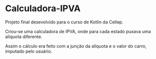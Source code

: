 # Calculadora-IPVA

Projeto final desevolvido para o curso de Kotlin da Cellep.

Criou-se uma calculadora de IPVA, onde para cada estado puxava uma alíquota diferente. 

Assim o cálculo era feito com a junção da alíquota e o valor do carro, imputado pelo usuário.
